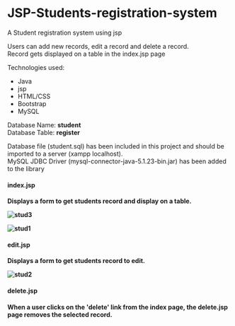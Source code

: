 # JSP-Students-registration-system
A Student registration system using jsp

Users can add new records, edit a record and delete a record.<br>
Record gets displayed on a table in the index.jsp page<br>

Technologies used:
<ul>
  <li>Java</li>
  <li>jsp</li>
  <li>HTML/CSS</li>
  <li>Bootstrap</li>
  <li>MySQL</li>
</ul>

<p> Database Name: <b>student</b><br>
    Database Table: <b>register</b><br>
</p>
<p>Database file (student.sql) has been included in this project and should be imported to a server (xampp localhost).<br>
MySQL JDBC Driver (mysql-connector-java-5.1.23-bin.jar) has been added to the library<p>

<h4><b>index.jsp</b><h4>
<p>Displays a form to get students record and display on a table.</p>
  
![stud3](https://user-images.githubusercontent.com/57018279/77974233-6a559d00-72ee-11ea-879c-4cf005ce5467.PNG)


![stud1](https://user-images.githubusercontent.com/57018279/77974632-a1787e00-72ef-11ea-8a73-3ac041bb85a2.PNG)
  
  
<h4><b>edit.jsp</b><h4>
<p>Displays a form to get students record to edit.</p>
  
![stud2](https://user-images.githubusercontent.com/57018279/77974635-a50c0500-72ef-11ea-8df5-48ec51117b24.PNG)
  
  
<h4><b>delete.jsp</b><h4>
<p>When a user clicks on the 'delete' link from the index page, the delete.jsp page removes the selected record.</p>
